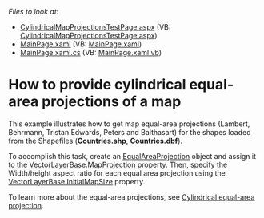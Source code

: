 <!-- default file list -->
*Files to look at*:

* [CylindricalMapProjectionsTestPage.aspx](./CS/CylindricalMapProjections.Web/CylindricalMapProjectionsTestPage.aspx) (VB: [CylindricalMapProjectionsTestPage.aspx](./VB/CylindricalMapProjections.Web/CylindricalMapProjectionsTestPage.aspx))
* [MainPage.xaml](./CS/CylindricalMapProjections/MainPage.xaml) (VB: [MainPage.xaml](./VB/CylindricalMapProjections/MainPage.xaml))
* [MainPage.xaml.cs](./CS/CylindricalMapProjections/MainPage.xaml.cs) (VB: [MainPage.xaml.vb](./VB/CylindricalMapProjections/MainPage.xaml.vb))
<!-- default file list end -->
# How to provide cylindrical equal-area projections of a map


<p>This example illustrates how to get map equal-area projections (Lambert, Behrmann, Tristan Edwards, Peters and Balthasart) for the shapes loaded from the Shapefiles (<strong>Countries.shp</strong>, <strong>Countries.dbf</strong>).</p><p>To accomplish this task, create an <a href="http://help.devexpress.com/#Silverlight/clsDevExpressXpfMapEqualAreaProjectiontopic"><u>EqualAreaProjection</u></a> object and assign it to the <a href="http://help.devexpress.com/#Silverlight/DevExpressXpfMapVectorLayerBase_MapProjectiontopic"><u>VectorLayerBase.MapProjection</u></a> property. Then, specify the Width/height aspect ratio for each equal area projection using the <a href="http://help.devexpress.com/#Silverlight/DevExpressXpfMapVectorLayerBase_InitialMapSizetopic"><u>VectorLayerBase.InitialMapSize</u></a> property. </p><p>To learn more about the equal-area projections, see <a href="http://en.wikipedia.org/wiki/Cylindrical_equal-area_projection"><u>Cylindrical equal-area projection</u></a>. </p><p><br />
</p>

<br/>


